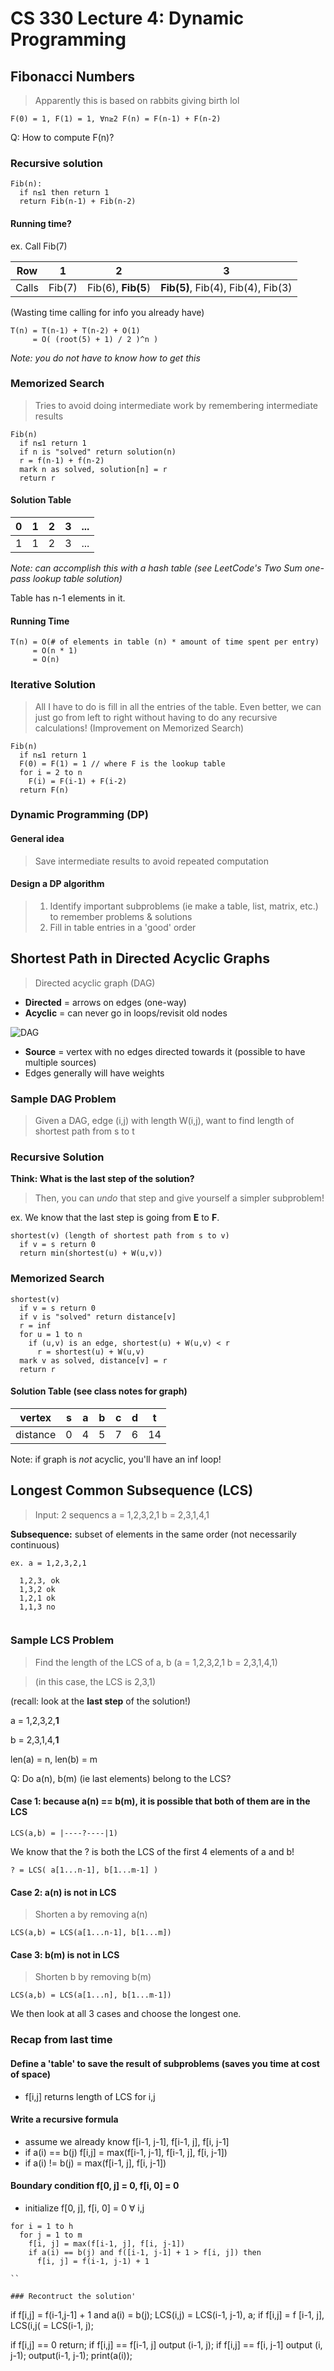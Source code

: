 # CS 330 Lecture 4: Dynamic Programming

## Fibonacci Numbers

> Apparently this is based on rabbits giving birth lol

`F(0) = 1, F(1) = 1, ∀n≥2 F(n) = F(n-1) + F(n-2)`

Q: How to compute F(n)? 

### Recursive solution

```
Fib(n):
  if n≤1 then return 1
  return Fib(n-1) + Fib(n-2)
```

#### Running time?

ex. Call Fib(7)

Row    | 1      | 2                  | 3    
---    | ---    | ---                | ---
Calls  | Fib(7) | Fib(6), **Fib(5**) | **Fib(5)**, Fib(4), Fib(4), Fib(3) 

(Wasting time calling for info you already have)

```
T(n) = T(n-1) + T(n-2) + O(1)
     = O( (root(5) + 1) / 2 )^n )
```

*Note: you do not have to know how to get this*

### Memorized Search

> Tries to avoid doing intermediate work by remembering intermediate results

```
Fib(n)
  if n≤1 return 1
  if n is "solved" return solution(n) 
  r = f(n-1) + f(n-2)
  mark n as solved, solution[n] = r
  return r 
```
#### Solution Table

0   | 1   | 2   | 3   | ...
--- | --- | --- | --- | --- 
1   | 1   | 2   | 3   | ...

*Note: can accomplish this with a hash table (see LeetCode's Two Sum one-pass lookup table solution)*

Table has n-1 elements in it. 

#### Running Time

```
T(n) = O(# of elements in table (n) * amount of time spent per entry)
     = O(n * 1) 
     = O(n)
```

### Iterative Solution

> All I have to do is fill in all the entries of the table. Even better, we can just go from left to right without having to do any recursive calculations! (Improvement on Memorized Search)

```
Fib(n)
  if n≤1 return 1
  F(0) = F(1) = 1 // where F is the lookup table
  for i = 2 to n
    F(i) = F(i-1) + F(i-2)
  return F(n)
```

### Dynamic Programming (DP)

#### General idea

> Save intermediate results to avoid repeated computation 

#### Design a DP algorithm

> 1. Identify important subproblems (ie make a table, list, matrix, etc.) to remember problems & solutions
> 2. Fill in table entries in a 'good' order 

## Shortest Path in Directed Acyclic Graphs

> Directed acyclic graph (DAG)

* **Directed** = arrows on edges (one-way)
* **Acyclic** = can never go in loops/revisit old nodes

![DAG](https://upload.wikimedia.org/wikipedia/commons/4/4b/Directed_acyclic_graph.svg)

* **Source** = vertex with no edges directed towards it (possible to have multiple sources)
* Edges generally will have weights 

### Sample DAG Problem

> Given a DAG, edge (i,j) with length W(i,j), want to find length of shortest path from s to t

### Recursive Solution

**Think: What is the last step of the solution?**

> Then, you can *undo* that step and give yourself a simpler subproblem!

ex. We know that the last step is going from **E** to **F**.

```
shortest(v) (length of shortest path from s to v)
  if v = s return 0
  return min(shortest(u) + W(u,v))
```

### Memorized Search

```
shortest(v)
  if v = s return 0
  if v is "solved" return distance[v]
  r = inf
  for u = 1 to n
    if (u,v) is an edge, shortest(u) + W(u,v) < r
      r = shortest(u) + W(u,v)
  mark v as solved, distance[v] = r
  return r
```

#### Solution Table (see class notes for graph)

vertex    |s   | a   | b   | c   | d   | t
---       |--- | --- | --- | --- | --- | ---
distance  | 0  | 4   | 5   | 7   | 6   |  14

Note: if graph is *not* acyclic, you'll have an inf loop!

## Longest Common Subsequence (LCS)

> Input: 2 sequencs a = 1,2,3,2,1 b = 2,3,1,4,1

**Subsequence:** subset of elements in the same order (not necessarily continuous)

```
ex. a = 1,2,3,2,1

  1,2,3, ok
  1,3,2 ok
  1,2,1 ok
  1,1,3 no
  
```

### Sample LCS Problem

> Find the length of the LCS of a, b (a = 1,2,3,2,1 b = 2,3,1,4,1)

> (in this case, the LCS is 2,3,1)

(recall: look at the **last step** of the solution!)

a = 1,2,3,2,**1**

b = 2,3,1,4,**1**

len(a) = n, len(b) = m

Q: Do a(n), b(m) (ie last elements) belong to the LCS?

#### Case 1: because a(n) == b(m), it is possible that both of them are in the LCS 

`LCS(a,b) = |----?----|1)`

We know that the ? is both the LCS of the first 4 elements of a and b! 

`? = LCS( a[1...n-1], b[1...m-1] )`

#### Case 2: a(n) is not in LCS

> Shorten a by removing a(n)

`LCS(a,b) = LCS(a[1...n-1], b[1...m])`

#### Case 3: b(m) is not in LCS

> Shorten b by removing b(m)

`LCS(a,b) = LCS(a[1...n], b[1...m-1])`

We then look at all 3 cases and choose the longest one. 

### Recap from last time 

#### Define a 'table' to save the result of subproblems (saves you time at cost of space)
  
* f[i,j] returns length of LCS for i,j

#### Write a recursive formula 

* assume we already know f[i-1, j-1], f[i-1, j], f[i, j-1]
* if a(i) == b(j) f[i,j] = max(f[i-1, j-1], f[i-1, j], f[i, j-1])
* if a(i) != b(j) = max(f[i-1, j], f[i, j-1])

#### Boundary condition f[0, j] = 0, f[i, 0] = 0

* initialize f[0, j], f[i, 0] = 0 ∀ i,j

```
for i = 1 to h
  for j = 1 to m
    f[i, j] = max(f[i-1, j], f[i, j-1])
    if a(i) == b(j) and f([i-1, j-1] + 1 > f[i, j]) then
      f[i, j] = f(i-1, j-1) + 1
      
``

### Recontruct the solution'

```
if f[i,j] = f(i-1,j-1] + 1 and a(i) = b(j);
  LCS(i,j) = LCS(i-1, j-1), a;
if f[i,j] = f [i-1, j],
  LCS(i,j( = LCS(i-1, j);


if f[i,j] == 0 return;
if f[i,j] == f[i-1, j] output (i-1, j);
if f[i,j] == f[i, j-1] output (i, j-1);
output(i-1, j-1);
print(a(i));

